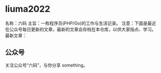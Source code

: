 # liuma2022
名称：六码
主旨：一枚程序员(PHP/Go)的工作与生活记录。
注意：下面是最近在公众号每日更新的文章，最新的文章会存档在本仓库，以供大家指点、学习。
最新文章：

## 公众号
关注公众号“六码”，与你分享 something。